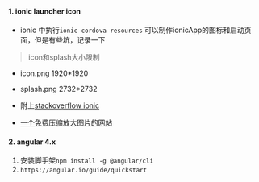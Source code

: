#### 1. ionic launcher icon
- ionic 中执行`ionic cordova resources` 可以制作ionicApp的图标和启动页面，但是有些坑，记录一下

> icon和splash大小限制

- icon.png  1920*1920 
- splash.png 2732*2732 

- 附上[stackoverflow ionic
](https://stackoverflow.com/questions/29013825/ionic-splash-screen-error-unable-to-read-uploaded-image/31399846)
- [一个免费压缩放大图片的网站](http://www.yasuotu.com/)

#### 2. angular 4.x
 1. 安装脚手架`npm install -g @angular/cli`
 2. `https://angular.io/guide/quickstart`
